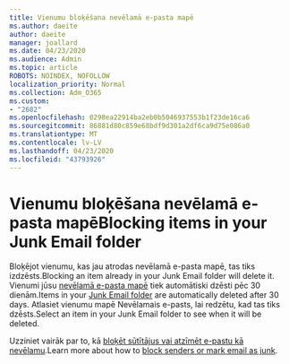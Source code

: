 ```yaml
---
title: Vienumu bloķēšana nevēlamā e-pasta mapē
ms.author: daeite
author: daeite
manager: joallard
ms.date: 04/23/2020
ms.audience: Admin
ms.topic: article
ROBOTS: NOINDEX, NOFOLLOW
localization_priority: Normal
ms.collection: Adm_O365
ms.custom:
- "2682"
ms.openlocfilehash: 0298ea22914ba2eb0b5046937553b1f23de16ca6
ms.sourcegitcommit: 86881d80c859e68bdf9d301a2df6ca9d75e086a0
ms.translationtype: MT
ms.contentlocale: lv-LV
ms.lasthandoff: 04/23/2020
ms.locfileid: "43793926"
---
```

# <a name="blocking-items-in-your-junk-email-folder"></a><span data-ttu-id="02787-102">Vienumu bloķēšana nevēlamā e-pasta mapē</span><span class="sxs-lookup"><span data-stu-id="02787-102">Blocking items in your Junk Email folder</span></span>

<span data-ttu-id="02787-103">Bloķējot vienumu, kas jau atrodas nevēlamā e-pasta mapē, tas tiks izdzēsts.</span><span class="sxs-lookup"><span data-stu-id="02787-103">Blocking an item already in your Junk Email folder will delete it.</span></span> <span data-ttu-id="02787-104">Vienumi jūsu [nevēlamā e-pasta mapē](https://outlook.live.com/mail/junkemail) tiek automātiski dzēsti pēc 30 dienām.</span><span class="sxs-lookup"><span data-stu-id="02787-104">Items in your [Junk Email folder](https://outlook.live.com/mail/junkemail) are automatically deleted after 30 days.</span></span> <span data-ttu-id="02787-105">Atlasiet vienumu mapē Nevēlamais e-pasts, lai redzētu, kad tas tiks dzēsts.</span><span class="sxs-lookup"><span data-stu-id="02787-105">Select an item in your Junk Email folder to see when it will be deleted.</span></span>

<span data-ttu-id="02787-106">Uzziniet vairāk par to, kā [bloķēt sūtītājus vai atzīmēt e-pastu kā nevēlamu](https://support.office.com/article/a3ece97b-82f8-4a5e-9ac3-e92fa6427ae4).</span><span class="sxs-lookup"><span data-stu-id="02787-106">Learn more about how to [block senders or mark email as junk](https://support.office.com/article/a3ece97b-82f8-4a5e-9ac3-e92fa6427ae4).</span></span>